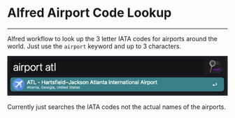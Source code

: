 # Alfred Airport Code Lookup

---

Alfred workflow to look up the 3 letter IATA codes for airports around the world. Just use the `airport` keyword and up to 3 characters.

![demo example](docs/demo.jpg)

Currently just searches the IATA codes not the actual names of the airports.
